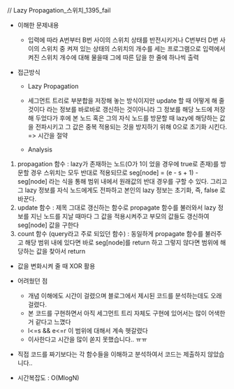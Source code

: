 // Lazy Propagation_스위치_1395_fail

- 이해한 문제내용
	- 입력에 따라 A번부터 B번 사이의 스위치 상태를 반전시키거나 C번부터 D번 사이의 스위치 중 켜져 있는 상태의 스위치의 개수를 세는 프로그램으로 입력에서 켜진 스위치 개수에 대해 물을때 그에 따른 답을 한 줄에 하나씩 출력

- 접근방식
	- Lazy Propagation
	- 세그먼트 트리로 부분합을 저장해 놓는 방식이지만 update 할 때 어떻게 해 줄 것이다 라는 정보를 바로바로 갱신하는 것이아니라 그 정보를 해당 노드에 저장해 두었다가 후에 본 노드 혹은 그의 자식 노드를 방문할 때 lazy에 해당하는 값을 전파시키고 그 값은 중복 적용되는 것을 방지하기 위해 0으로 초기화 시킨다. => 시간을 절약
	
	- Analysis
1. propagation 함수 : lazy가 존재하는 노드(O가 1이 었을 경우에 true로 존재)를 방문할 경우 스위치는 모두 반대로 적용되므로 seg[node] = (e - s + 1) - seg[node] 라는 식을 통해 범위 내에서 원래값의 반대 경우를 구할 수 있다. 그리고 그 lazy 정보를 자식 노드에게도 전파하고 본인의 lazy 정보는 초기화, 즉, false 로 바꾼다. 
2. update 함수 : 제목 그대로 갱신하는 함수로 propagate 함수를 불러와서 lazy 정보를 지닌 노드를 지날 때마다 그 값을 적용시켜주고 부모의 값들도 갱신하여 seg[node] 값을 구한다
3. count 함수 (query라고 주로 되있던 함수) : 동일하게 propagate 함수를 불러주고 해당 범위 내에 있다면 바로 seg[node]를 return 하고 그렇지 않다면 범위에 해당하는 값을 찾아서 return 
- 값을 변화시켜 줄 때 XOR 활용

- 어려웠던 점
	- 개념 이해에도 시간이 걸렸으며 블로그에서 제시된 코드를 분석하는데도 오래걸렸다.  
	- 본 코드를 구현하면서 아직 세그먼트 트리 자체도 구현에 있어서는 많이 어색한거 같다고 느꼈다
	- l<=s && e<=r 이 범위에 대해서 계속 헷갈렸다
	- 이사한다고 시간을 많이 쏟지 못했습니다.. ㅠㅠ

- 직접 코드를 짜기보다는 각 함수들을 이해하고 분석하여서 코드는 제출하지 않았습니다..

- 시간복잡도 : O(MlogN)